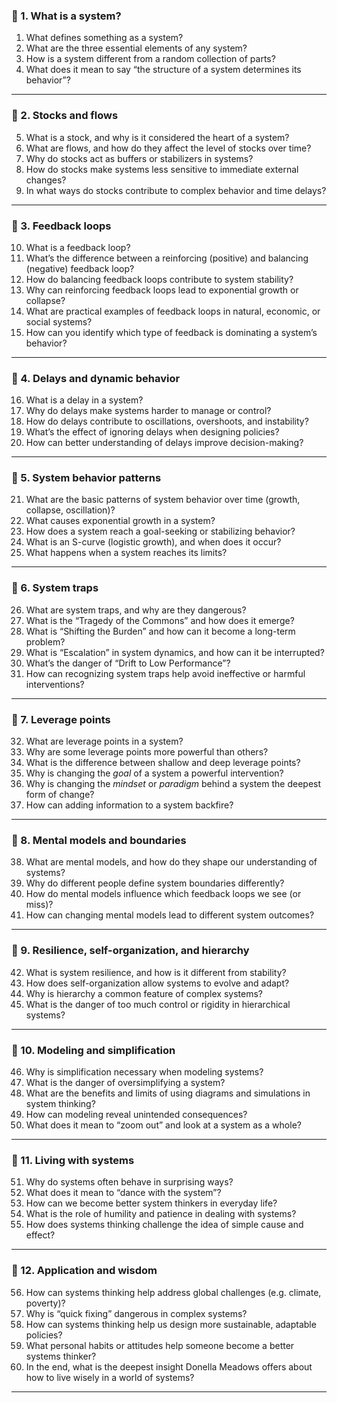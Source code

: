 ### 🔹 1. What is a system?

1. What defines something as a system?
2. What are the three essential elements of any system?
3. How is a system different from a random collection of parts?
4. What does it mean to say “the structure of a system determines its behavior”?

---

### 🔹 2. Stocks and flows

5. What is a stock, and why is it considered the heart of a system?
6. What are flows, and how do they affect the level of stocks over time?
7. Why do stocks act as buffers or stabilizers in systems?
8. How do stocks make systems less sensitive to immediate external changes?
9. In what ways do stocks contribute to complex behavior and time delays?

---

### 🔹 3. Feedback loops

10. What is a feedback loop?
11. What’s the difference between a reinforcing (positive) and balancing (negative) feedback loop?
12. How do balancing feedback loops contribute to system stability?
13. Why can reinforcing feedback loops lead to exponential growth or collapse?
14. What are practical examples of feedback loops in natural, economic, or social systems?
15. How can you identify which type of feedback is dominating a system’s behavior?

---

### 🔹 4. Delays and dynamic behavior

16. What is a delay in a system?
17. Why do delays make systems harder to manage or control?
18. How do delays contribute to oscillations, overshoots, and instability?
19. What’s the effect of ignoring delays when designing policies?
20. How can better understanding of delays improve decision-making?

---

### 🔹 5. System behavior patterns

21. What are the basic patterns of system behavior over time (growth, collapse, oscillation)?
22. What causes exponential growth in a system?
23. How does a system reach a goal-seeking or stabilizing behavior?
24. What is an S-curve (logistic growth), and when does it occur?
25. What happens when a system reaches its limits?

---

### 🔹 6. System traps

26. What are system traps, and why are they dangerous?
27. What is the “Tragedy of the Commons” and how does it emerge?
28. What is “Shifting the Burden” and how can it become a long-term problem?
29. What is “Escalation” in system dynamics, and how can it be interrupted?
30. What’s the danger of “Drift to Low Performance”?
31. How can recognizing system traps help avoid ineffective or harmful interventions?

---

### 🔹 7. Leverage points

32. What are leverage points in a system?
33. Why are some leverage points more powerful than others?
34. What is the difference between shallow and deep leverage points?
35. Why is changing the *goal* of a system a powerful intervention?
36. Why is changing the *mindset* or *paradigm* behind a system the deepest form of change?
37. How can adding information to a system backfire?

---

### 🔹 8. Mental models and boundaries

38. What are mental models, and how do they shape our understanding of systems?
39. Why do different people define system boundaries differently?
40. How do mental models influence which feedback loops we see (or miss)?
41. How can changing mental models lead to different system outcomes?

---

### 🔹 9. Resilience, self-organization, and hierarchy

42. What is system resilience, and how is it different from stability?
43. How does self-organization allow systems to evolve and adapt?
44. Why is hierarchy a common feature of complex systems?
45. What is the danger of too much control or rigidity in hierarchical systems?

---

### 🔹 10. Modeling and simplification

46. Why is simplification necessary when modeling systems?
47. What is the danger of oversimplifying a system?
48. What are the benefits and limits of using diagrams and simulations in system thinking?
49. How can modeling reveal unintended consequences?
50. What does it mean to “zoom out” and look at a system as a whole?

---

### 🔹 11. Living with systems

51. Why do systems often behave in surprising ways?
52. What does it mean to “dance with the system”?
53. How can we become better system thinkers in everyday life?
54. What is the role of humility and patience in dealing with systems?
55. How does systems thinking challenge the idea of simple cause and effect?

---

### 🔹 12. Application and wisdom

56. How can systems thinking help address global challenges (e.g. climate, poverty)?
57. Why is “quick fixing” dangerous in complex systems?
58. How can systems thinking help us design more sustainable, adaptable policies?
59. What personal habits or attitudes help someone become a better systems thinker?
60. In the end, what is the deepest insight Donella Meadows offers about how to live wisely in a world of systems?

---
